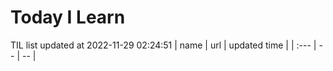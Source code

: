 # Today I Learn 
TIL list updated at 2022-11-29 02:24:51
| name | url | updated time |
| :--- | -- | -- |
